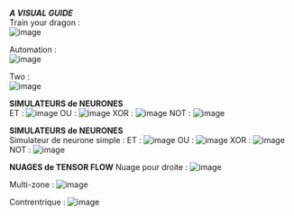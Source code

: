***A VISUAL GUIDE***  
Train your dragon :<br>
![image](https://github.com/user-attachments/assets/c11b1158-3e31-4855-8125-802cd9c6a8df)

Automation : <br>
![image](https://github.com/user-attachments/assets/2c12227b-bbd2-4f1c-932a-5690acbbe3c8)

Two : <br>
![image](https://github.com/user-attachments/assets/0993c53c-7ab9-4709-8ef5-1543af4ee655)

**SIMULATEURS de NEURONES**  
ET : ![image](https://github.com/user-attachments/assets/2af85c16-9f7e-4950-bdde-16abc0a1af73)
OU : ![image](https://github.com/user-attachments/assets/07ef1d1b-64a9-4e6f-ac2b-4480ef3fcb53)
XOR : ![image](https://github.com/user-attachments/assets/a561aa0b-cbba-4a7d-99c9-010fee1fa1bc)
NOT : ![image](https://github.com/user-attachments/assets/b1786dc8-e1f6-4fe0-9e4f-532c8e411e34)

**SIMULATEURS de NEURONES** <br>
Simulateur de neurone simple : ET : ![image](https://github.com/user-attachments/assets/d0502b0e-d3ed-4115-9fed-93a93db73cca)
OU : ![image](https://github.com/user-attachments/assets/0cc72878-2d78-4841-ac43-4f0d6db33e9a)
XOR : ![image](https://github.com/user-attachments/assets/1f9cb792-233c-4ac3-b69c-36f49984e94a)
NOT : ![image](https://github.com/user-attachments/assets/9271345a-c449-4a28-9cba-0804b385e6f3)

**NUAGES de TENSOR FLOW**
Nuage pour droite : 
![image](https://github.com/user-attachments/assets/65516aba-d912-4848-81ef-40984d1d49cf)

Multi-zone : 
![image](https://github.com/user-attachments/assets/60b7ff5e-dcd2-4c98-a284-0599a7ccfb6a)

Contrentrique : 
![image](https://github.com/user-attachments/assets/7e7a4f37-6817-45ae-a452-982b42d5fa79)
